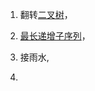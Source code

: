 1. 翻转[二叉树](https://www.nowcoder.com/jump/super-jump/word?word=二叉树)，

2. [最长递增子序列](https://www.nowcoder.com/jump/super-jump/word?word=最长递增子序列)，

3. 接雨水,
4. 




